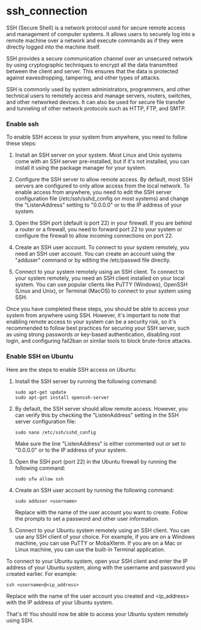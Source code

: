 # ssh_connection
SSH (Secure Shell) is a network protocol used for secure remote access and management of computer systems. It allows users to securely log into a remote machine over a network and execute commands as if they were directly logged into the machine itself.

SSH provides a secure communication channel over an unsecured network by using cryptographic techniques to encrypt all the data transmitted between the client and server. This ensures that the data is protected against eavesdropping, tampering, and other types of attacks.

SSH is commonly used by system administrators, programmers, and other technical users to remotely access and manage servers, routers, switches, and other networked devices. It can also be used for secure file transfer and tunneling of other network protocols such as HTTP, FTP, and SMTP.

### Enable ssh
To enable SSH access to your system from anywhere, you need to follow these steps:

1. Install an SSH server on your system. Most Linux and Unix systems come with an SSH server pre-installed, but if it's not installed, you can install it using the package manager for your system.

2. Configure the SSH server to allow remote access. By default, most SSH servers are configured to only allow access from the local network. To enable access from anywhere, you need to edit the SSH server configuration file (/etc/ssh/sshd_config on most systems) and change the "ListenAddress" setting to "0.0.0.0" or to the IP address of your system.

3. Open the SSH port (default is port 22) in your firewall. If you are behind a router or a firewall, you need to forward port 22 to your system or configure the firewall to allow incoming connections on port 22.

4. Create an SSH user account. To connect to your system remotely, you need an SSH user account. You can create an account using the "adduser" command or by editing the /etc/passwd file directly.

5. Connect to your system remotely using an SSH client. To connect to your system remotely, you need an SSH client installed on your local system. You can use popular clients like PuTTY (Windows), OpenSSH (Linux and Unix), or Terminal (MacOS) to connect to your system using SSH.

Once you have completed these steps, you should be able to access your system from anywhere using SSH. However, it's important to note that enabling remote access to your system can be a security risk, so it's recommended to follow best practices for securing your SSH server, such as using strong passwords or key-based authentication, disabling root login, and configuring fail2ban or similar tools to block brute-force attacks.

### Enable SSH on Ubuntu
Here are the steps to enable SSH access on Ubuntu:
1. Install the SSH server by running the following command:
    ```
    sudo apt-get update
    sudo apt-get install openssh-server
    ```

2. By default, the SSH server should allow remote access. However, you can verify this by checking the "ListenAddress" setting in the SSH server configuration file:
    ```
    sudo nano /etc/ssh/sshd_config
    ```
    Make sure the line "ListenAddress" is either commented out or set to "0.0.0.0" or to the IP address of your system.

3. Open the SSH port (port 22) in the Ubuntu firewall by running the following command:
    ```
    sudo ufw allow ssh
    ```

4. Create an SSH user account by running the following command:
    ```
    sudo adduser <username>
    ```
    Replace <username> with the name of the user account you want to create. Follow the prompts to set a password and other user information.

5. Connect to your Ubuntu system remotely using an SSH client. You can use any SSH client of your choice. For example, if you are on a Windows machine, you can use PuTTY or MobaXterm. If you are on a Mac or Linux machine, you can use the built-in Terminal application.

To connect to your Ubuntu system, open your SSH client and enter the IP address of your Ubuntu system, along with the username and password you created earlier. For example:
  ```
  ssh <username>@<ip_address>
  ```
  Replace <username> with the name of the user account you created and <ip_address> with the IP address of your Ubuntu system.

That's it! You should now be able to access your Ubuntu system remotely using SSH.
